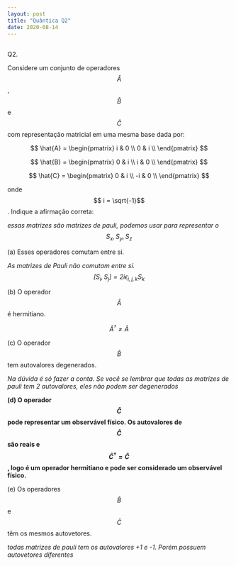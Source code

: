 ```yaml
---
layout: post
title: "Quântica Q2"
date: 2020-08-14
---
```

##
Q2.

Considere um conjunto de operadores $$ \hat{A} $$, $$ \hat{B} $$ e $$ \hat{C} $$ com representação matricial em uma mesma base dada por:

$$ \hat{A} = 
    \begin{pmatrix}
    i & 0  \\
    0 & i  \\
    \end{pmatrix}
$$

$$ \hat{B} = 
    \begin{pmatrix}
    0 & i  \\
    i & 0  \\
    \end{pmatrix}
$$

$$ \hat{C} = 
    \begin{pmatrix}
    0 & i  \\
    -i & 0  \\
    \end{pmatrix}
$$

onde $$ i = \sqrt{-1}$$. Indique a afirmação correta:

*essas matrizes são matrizes de pauli, podemos usar para representar o $$S_{x},S_{y},S_{z}$$*

(a) Esses operadores comutam entre si.

*As matrizes de Pauli não comutam entre sí. $$ [S_i, S_j] = 2i\epsilon_{i,j,k} S_k $$*

(b) O operador $$\hat{A}$$ é  hermitiano.

*$$\hat{A}^{\dagger} \neq \hat{A} $$*

(c) O operador $$\hat{B}$$ tem autovalores degenerados.

*Na dúvida é só fazer a conta. Se você se lembrar que todas as matrizes de pauli tem 2 autovalores, eles não podem ser degenerados*

**(d) O operador $$\hat{C}$$ pode representar um observável físico.
Os autovalores de $$ \hat{C} $$ são reais e $$\hat{C}^{\dagger} = \hat{C} $$, logo é um operador hermitiano e pode ser considerado um observável físico.**

(e) Os operadores $$\hat{B}$$ e $$\hat{C}$$ têm os mesmos autovetores.

*todas matrizes de pauli tem os autovalores +1 e -1. Porém possuem autovetores diferentes*
